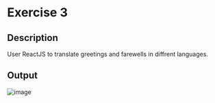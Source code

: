 # Exercise 3  
## Description
User ReactJS to translate greetings and farewells in diffrent languages.
## Output
![image](https://github.com/user-attachments/assets/3e690e54-ba70-46da-8dae-3741fe0dc435)
